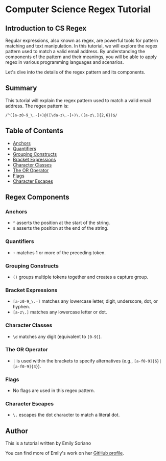 # Computer Science Regex Tutorial

## Introduction to CS Regex

Regular expressions, also known as regex, are powerful tools for pattern matching and text manipulation. In this tutorial, we will explore the regex pattern used to match a valid email address. By understanding the components of the pattern and their meanings, you will be able to apply regex in various programming languages and scenarios.

Let's dive into the details of the regex pattern and its components.

## Summary

This tutorial will explain the regex pattern used to match a valid email address. The regex pattern is:
```regex
/^([a-z0-9_\.-]+)@([\da-z\.-]+)\.([a-z\.]{2,6})$/
```

## Table of Contents

- [Anchors](#anchors)
- [Quantifiers](#quantifiers)
- [Grouping Constructs](#grouping-constructs)
- [Bracket Expressions](#bracket-expressions)
- [Character Classes](#character-classes)
- [The OR Operator](#the-or-operator)
- [Flags](#flags)
- [Character Escapes](#character-escapes)

## Regex Components

### Anchors
- `^` asserts the position at the start of the string.
- `$` asserts the position at the end of the string.

### Quantifiers
- `+` matches 1 or more of the preceding token.

### Grouping Constructs
- `()` groups multiple tokens together and creates a capture group.

### Bracket Expressions
- `[a-z0-9_\.-]` matches any lowercase letter, digit, underscore, dot, or hyphen.
- `[a-z\.]` matches any lowercase letter or dot.

### Character Classes
- `\d` matches any digit (equivalent to `[0-9]`).

### The OR Operator
- `|` is used within the brackets to specify alternatives (e.g., `[a-f0-9]{6}|[a-f0-9]{3}`).

### Flags
- No flags are used in this regex pattern.

### Character Escapes
- `\.` escapes the dot character to match a literal dot.

## Author

This is a tutorial written by Emily Soriano

You can find more of Emily's work on her [GitHub profile](https://github.com/So-Emily).

